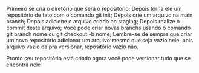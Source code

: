 Primeiro se cria o diretório que será o repositório;
Depois torna ele um repositório de fato com o comando git init;
Depois crie um arquivo na main branch;
Depois adicione o arquivo criado no staging;
Depois realize o commit deste arquivo;
    Você pode criar novas branchs usando o comando git branch nome ou git checkout -b nome;
    Lembre-se de sempre que criar um novo repositório adicionar um arquivo mesmo que seja vazio nele, pois arquivo vazio da pra versionar, repositório vazio não.

Pronto seu repositório está criado agora você pode versionar tudo que se encontra nele